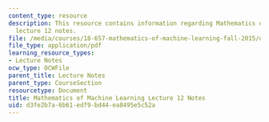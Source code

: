 ```yaml
---
content_type: resource
description: This resource contains information regarding Mathematics of machine learning
  lecture 12 notes.
file: /media/courses/18-657-mathematics-of-machine-learning-fall-2015/d3fe2b7a6b61edf9bd44ea8495e5c52a_MIT18_657F15_L12.pdf
file_type: application/pdf
learning_resource_types:
- Lecture Notes
ocw_type: OCWFile
parent_title: Lecture Notes
parent_type: CourseSection
resourcetype: Document
title: Mathematics of Machine Learning Lecture 12 Notes
uid: d3fe2b7a-6b61-edf9-bd44-ea8495e5c52a
---
```


